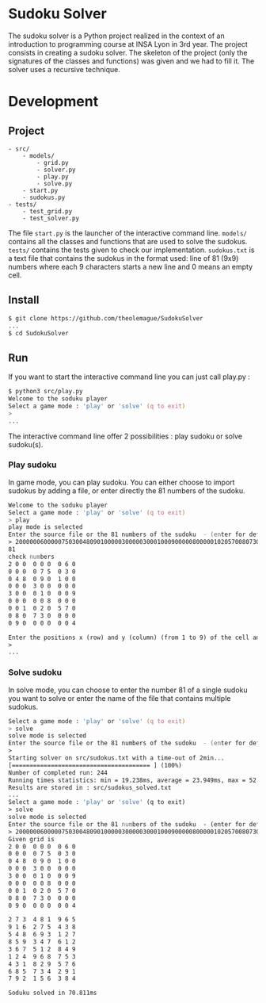 # Sudoku Solver
The sudoku solver is a Python project realized in the context of an introduction to programming course at INSA Lyon in 3rd year. The project consists in creating a sudoku solver. The skeleton of the project (only the signatures of the classes and functions) was given and we had to fill it. The solver uses a recursive technique.

# Development
## Project
```
- src/
    - models/
        - grid.py
        - solver.py
        - play.py
        - solve.py
    - start.py
    - sudokus.py
- tests/
    - test_grid.py
    - test_solver.py
```
The file `start.py` is the launcher of the interactive command line. `models/` contains all the classes and functions that are used to solve the sudokus. `tests/` contains the tests given to check our implementation. `sudokus.txt` is a text file that contains the sudokus in the format used: line of 81 (9x9) numbers where each 9 characters starts a new line and 0 means an empty cell.
## Install
```zsh
$ git clone https://github.com/theolemague/SudokuSolver
...
$ cd SudokuSolver
```
## Run
If you want to start the interactive command line you can just call play.py :
```zsh
$ python3 src/play.py
Welcome to the soduku player
Select a game mode : 'play' or 'solve' (q to exit)
> 
...
```
The interactive command line offer 2 possibilities : play sudoku or solve sudoku(s).
### Play sudoku
In game mode, you can play sudoku. You can either choose to import sudokus by adding a file, or enter directly the 81 numbers of the sudoku.
```zsh
Welcome to the soduku player
Select a game mode : 'play' or 'solve' (q to exit)
> play
play mode is selected
Enter the source file or the 81 numbers of the sudoku  - (enter for default :sudokus.txt)
> 200000060000075030048090100000300000300010009000008000001020570080730000090000004
81
check numbers
2 0 0  0 0 0  0 6 0 
0 0 0  0 7 5  0 3 0 
0 4 8  0 9 0  1 0 0 
0 0 0  3 0 0  0 0 0 
3 0 0  0 1 0  0 0 9 
0 0 0  0 0 8  0 0 0 
0 0 1  0 2 0  5 7 0 
0 8 0  7 3 0  0 0 0 
0 9 0  0 0 0  0 0 4 

Enter the positions x (row) and y (column) (from 1 to 9) of the cell and the value v (from 1 to 9) following the format: xyv (q to exit)
> 
...
```
### Solve sudoku
In solve mode, you can choose to enter the number 81 of a single sudoku you want to solve or enter the name of the file that contains multiple sudokus.
```zsh
Select a game mode : 'play' or 'solve' (q to exit)
> solve
solve mode is selected
Enter the source file or the 81 numbers of the sudoku  - (enter for default :sudokus.txt)
> 
Starting solver on src/sudokus.txt with a time-out of 2min...
[======================================= ] (100%)
Number of completed run: 244
Running times statistics: min = 19.238ms, average = 23.949ms, max = 52.701ms
Results are stored in : src/sudokus_solved.txt
...
Select a game mode : 'play' or 'solve' (q to exit)
> solve
solve mode is selected
Enter the source file or the 81 numbers of the sudoku  - (enter for default :sudokus.txt)
> 200000060000075030048090100000300000300010009000008000001020570080730000090000004
Given grid is
2 0 0  0 0 0  0 6 0 
0 0 0  0 7 5  0 3 0 
0 4 8  0 9 0  1 0 0 
0 0 0  3 0 0  0 0 0 
3 0 0  0 1 0  0 0 9 
0 0 0  0 0 8  0 0 0 
0 0 1  0 2 0  5 7 0 
0 8 0  7 3 0  0 0 0 
0 9 0  0 0 0  0 0 4 

2 7 3  4 8 1  9 6 5 
9 1 6  2 7 5  4 3 8 
5 4 8  6 9 3  1 2 7 
8 5 9  3 4 7  6 1 2 
3 6 7  5 1 2  8 4 9 
1 2 4  9 6 8  7 5 3 
4 3 1  8 2 9  5 7 6 
6 8 5  7 3 4  2 9 1 
7 9 2  1 5 6  3 8 4 

Soduku solved in 70.811ms
```
